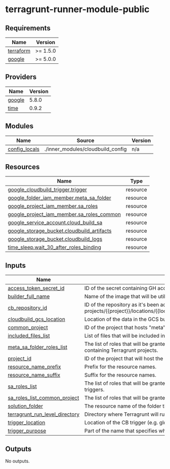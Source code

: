 # terragrunt-runner-module-public

<!-- BEGIN_TF_DOCS -->
## Requirements

| Name | Version |
|------|---------|
| <a name="requirement_terraform"></a> [terraform](#requirement\_terraform) | >= 1.5.0 |
| <a name="requirement_google"></a> [google](#requirement\_google) | >= 5.0.0 |

## Providers

| Name | Version |
|------|---------|
| <a name="provider_google"></a> [google](#provider\_google) | 5.8.0 |
| <a name="provider_time"></a> [time](#provider\_time) | 0.9.2 |

## Modules

| Name | Source | Version |
|------|--------|---------|
| <a name="module_config_locals"></a> [config\_locals](#module\_config\_locals) | ./inner_modules/cloudbuild_config | n/a |

## Resources

| Name | Type |
|------|------|
| [google_cloudbuild_trigger.trigger](https://registry.terraform.io/providers/hashicorp/google/latest/docs/resources/cloudbuild_trigger) | resource |
| [google_folder_iam_member.meta_sa_folder](https://registry.terraform.io/providers/hashicorp/google/latest/docs/resources/folder_iam_member) | resource |
| [google_project_iam_member.sa_roles](https://registry.terraform.io/providers/hashicorp/google/latest/docs/resources/project_iam_member) | resource |
| [google_project_iam_member.sa_roles_common](https://registry.terraform.io/providers/hashicorp/google/latest/docs/resources/project_iam_member) | resource |
| [google_service_account.cloud_build_sa](https://registry.terraform.io/providers/hashicorp/google/latest/docs/resources/service_account) | resource |
| [google_storage_bucket.cloudbuild_artifacts](https://registry.terraform.io/providers/hashicorp/google/latest/docs/resources/storage_bucket) | resource |
| [google_storage_bucket.cloudbuild_logs](https://registry.terraform.io/providers/hashicorp/google/latest/docs/resources/storage_bucket) | resource |
| [time_sleep.wait_30_after_roles_binding](https://registry.terraform.io/providers/hashicorp/time/latest/docs/resources/sleep) | resource |

## Inputs

| Name | Description | Type | Default | Required |
|------|-------------|------|---------|:--------:|
| <a name="input_access_token_secret_id"></a> [access\_token\_secret\_id](#input\_access\_token\_secret\_id) | ID of the secret containing GH access token. | `string` | `""` | no |
| <a name="input_builder_full_name"></a> [builder\_full\_name](#input\_builder\_full\_name) | Name of the image that will be utilised by config jobs. | `string` | n/a | yes |
| <a name="input_cb_repository_id"></a> [cb\_repository\_id](#input\_cb\_repository\_id) | ID of the repository as it's been added to 2nd gen repositories in Cloud Build. Schema: projects/{{project}}/locations/{{location}}/connections/{{parent\_connection}}/repositories/{{name}}. | `string` | n/a | yes |
| <a name="input_cloudbuild_gcs_location"></a> [cloudbuild\_gcs\_location](#input\_cloudbuild\_gcs\_location) | Location of the data in the GCS buckets: Cloudbuild logs and artifacts. | `string` | n/a | yes |
| <a name="input_common_project"></a> [common\_project](#input\_common\_project) | ID of the project that hosts "meta" triggers and other general resources. | `string` | n/a | yes |
| <a name="input_included_files_list"></a> [included\_files\_list](#input\_included\_files\_list) | List of files that will be included in the Cloud Build configuration. | `list(string)` | n/a | yes |
| <a name="input_meta_sa_folder_roles_list"></a> [meta\_sa\_folder\_roles\_list](#input\_meta\_sa\_folder\_roles\_list) | The list of roles that will be granted to the SA linked to meta Cloud Build triggers in the folder containing Terragrunt projects. | `list(string)` | `[]` | no |
| <a name="input_project_id"></a> [project\_id](#input\_project\_id) | ID of the project that will host the Cloud Build-related resources. | `string` | n/a | yes |
| <a name="input_resource_name_prefix"></a> [resource\_name\_prefix](#input\_resource\_name\_prefix) | Prefix for the resource names. | `string` | n/a | yes |
| <a name="input_resource_name_suffix"></a> [resource\_name\_suffix](#input\_resource\_name\_suffix) | Suffix for the resource names. | `string` | n/a | yes |
| <a name="input_sa_roles_list"></a> [sa\_roles\_list](#input\_sa\_roles\_list) | The list of roles that will be granted to the SA linked to Cloud Build in the project containing CB triggers. | `list(string)` | `[]` | no |
| <a name="input_sa_roles_list_common_project"></a> [sa\_roles\_list\_common\_project](#input\_sa\_roles\_list\_common\_project) | The list of roles that will be granted to the SA linked to Cloud Build in the common project. | `list(string)` | `[]` | no |
| <a name="input_solution_folder"></a> [solution\_folder](#input\_solution\_folder) | The resource name of the folder the policy is attached to. Its format is folders/{folder\_id}. | `string` | `""` | no |
| <a name="input_terragrunt_run_level_directory"></a> [terragrunt\_run\_level\_directory](#input\_terragrunt\_run\_level\_directory) | Directory where Terragrunt will run. | `string` | n/a | yes |
| <a name="input_trigger_location"></a> [trigger\_location](#input\_trigger\_location) | Location of the CB trigger (e.g. global or specified region). | `string` | n/a | yes |
| <a name="input_trigger_purpose"></a> [trigger\_purpose](#input\_trigger\_purpose) | Part of the name that specifies whether it's a "exec" type trigger, or "meta" type. | `string` | n/a | yes |

## Outputs

No outputs.
<!-- END_TF_DOCS -->
